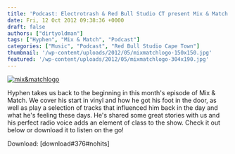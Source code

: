 ```yaml
---
title: 'Podcast: Electrotrash & Red Bull Studio CT present Mix & Match 04 Hyphen'
date: Fri, 12 Oct 2012 09:38:36 +0000
draft: false
authors: ["dirtyoldman"]
tags: ["Hyphen", "Mix & Match", "Podcast"]
categories: ["Music", "Podcast", "Red Bull Studio Cape Town"]
thumbnail: '/wp-content/uploads/2012/05/mixmatchlogo-150x150.jpg'
featured: '/wp-content/uploads/2012/05/mixmatchlogo-304x190.jpg'
---
```


[![](/wp-content/uploads/2012/05/mixmatchlogo-e1336390315145.jpg "mix&matchlogo")](/2012/05/08/podcast-red-bull-studios-ct-electrotrash-presents-mix-match-01-7ft-soundsystem/mixmatchlogo/)

Hyphen takes us back to the beginning in this month's episode of Mix & Match. We cover his start in vinyl and how he got his foot in the door, as well as play a selection of tracks that influenced him back in the day and what he's feeling these days. He's shared some great stories with us and his perfect radio voice adds an element of class to the show. Check it out below or download it to listen on the go!

Download: \[download#376#nohits\]

